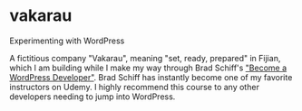 # vakarau
Experimenting with WordPress

A fictitious company "Vakarau", meaning "set, ready, prepared" in Fijian, which I am building while I make my way through Brad Schiff's ["Become a WordPress Developer"](https://www.udemy.com/share/1003myBUcacFhaRHw=/). Brad Schiff has instantly become one of my favorite instructors on Udemy.  I highly recommend this course to any other developers needing to jump into WordPress.
